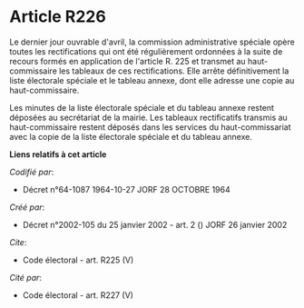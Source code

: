 # Article R226

Le dernier jour ouvrable d'avril, la commission administrative spéciale opère toutes les rectifications qui ont été
régulièrement ordonnées à la suite de recours formés en application de l'article R. 225 et transmet au haut-commissaire les
tableaux de ces rectifications. Elle arrête définitivement la liste électorale spéciale et le tableau annexe, dont elle
adresse une copie au haut-commissaire.

Les minutes de la liste électorale spéciale et du tableau annexe restent déposées au secrétariat de la mairie. Les tableaux
rectificatifs transmis au haut-commissaire restent déposés dans les services du haut-commissariat avec la copie de la liste
électorale spéciale et du tableau annexe.

**Liens relatifs à cet article**

_Codifié par_:

  - Décret n°64-1087 1964-10-27 JORF 28 OCTOBRE 1964

_Créé par_:

  - Décret n°2002-105 du 25 janvier 2002 - art. 2 () JORF 26 janvier 2002

_Cite_:

  - Code électoral - art. R225 (V)

_Cité par_:

  - Code électoral - art. R227 (V)
